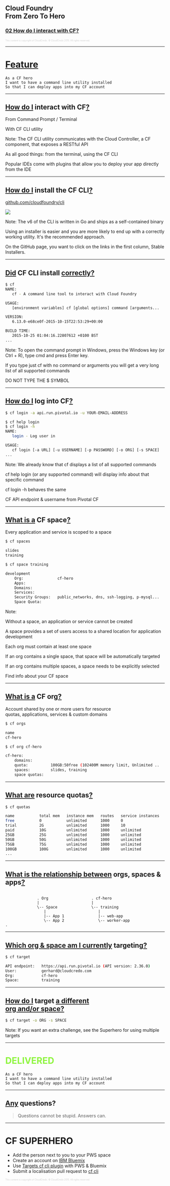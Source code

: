 ## Cloud Foundry <br />From Zero To Hero
### [02 How do I interact with CF?](#/0)

<p style="font-size: 50%; opacity: 0.2;">
  This content is copyright of CloudCredo. &copy; CloudCredo 2015. All rights reserved.
</p>

---

# [Feature](#/1)

```nohighlight
As a CF hero
I want to have a command line utility installed
So that I can deploy apps into my CF account
```

---

## [How do I](#/2) interact with CF[?](#/2)

From Command Prompt / Terminal

With CF CLI utility

Note:
  The CF CLI utility communicates with the Cloud Controller, a CF component, that exposes a RESTful API

  As all good things: from the terminal, using the CF CLI

  Popular IDEs come with plugins that allow you to deploy your app directly from the IDE

---

## [How do I](#/3) install the CF CLI[?](#/3)

[github.com/cloudfoundry/cli](https://github.com/cloudfoundry/cli#downloads)

<img src="images/cf-cli-downloads.png" style="background:none; border:none; box-shadow:none;" />


Note:
  The v6 of the CLI is written in Go and ships as a self-contained binary

  Using an installer is easier and you are more likely to end up with a correctly working utility. It's the recommended approach.

  On the GitHub page, you want to click on the links in the first column, Stable Installers.

---

## [Did](#/4) CF CLI install [correctly?](#/4)

```bash
$ cf
NAME:
   cf - A command line tool to interact with Cloud Foundry

USAGE:
   [environment variables] cf [global options] command [arguments...

VERSION:
   6.13.0-e68ce0f-2015-10-15T22:53:29+00:00

BUILD TIME:
   2015-10-25 01:04:16.22807612 +0100 BST
...
```

Note:
  To open the command prompt in Windows, press the Windows key (or Ctrl + R), type cmd and press Enter key.
  
  If you type just cf with no command or arguments you will get a very long list of all supported commands

  DO NOT TYPE THE $ SYMBOL

---

## [How do I](#/5) log into CF[?](#/5)

```bash
$ cf login -a api.run.pivotal.io -u YOUR-EMAIL-ADDRESS
```

```bash
$ cf help login
$ cf login -h
NAME:
   login - Log user in

USAGE:
   cf login [-a URL] [-u USERNAME] [-p PASSWORD] [-o ORG] [-s SPACE]
...
```

Note:
  We already know that cf displays a list of all supported commands

  cf help login (or any supported command) will display info about that specific command

  cf login -h behaves the same

  CF API endpoint & username from Pivotal CF

---

## [What is a](#/6) CF space[?](#/6)

Every application and service is scoped to a space

```bash
$ cf spaces

slides
training
```

```bash
$ cf space training

development
    Org:               cf-hero
    Apps:              
    Domains:           
    Services:          
    Security Groups:   public_networks, dns, ssh-logging, p-mysql...
    Space Quota:
```

Note:

  Without a space, an application or service cannot be created

  A space provides a set of users access to a shared location for application development

  Each org must contain at least one space

  If an org contains a single space, that space will be automatically targeted

  If an org contains multiple spaces, a space needs to be explicitly selected

  Find info about your CF space

---

## [What is a](#/7) CF org[?](#/7)

Account shared by one or more users for resource <br />quotas, applications, services &amp; custom domains

```bash
$ cf orgs

name
cf-hero
```

```bash
$ cf org cf-hero

cf-hero:
    domains:        
    quota:          100GB:50free (102400M memory limit, Unlimited ..
    spaces:         slides, training
    space quotas:
```

---

## [What are](#/8) resource quotas[?](#/8)


```bash
$ cf quotas

name           total mem   instance mem   routes   service instances
free           0           unlimited      1000     0                
trial          2G          unlimited      1000     10               
paid           10G         unlimited      1000     unlimited        
25GB           25G         unlimited      1000     unlimited        
50GB           50G         unlimited      1000     unlimited        
75GB           75G         unlimited      1000     unlimited        
100GB          100G        unlimited      1000     unlimited        
...
```

---

## [What is the relationship between](#/9) orgs, spaces &amp; apps[?](#/9)

```nohighlight

              . Org                   . cf-hero
              |                       |
              \-- Space               \-- training
                 |                       |
                 |-- App 1               |-- web-app
                 \-- App 2               \-- worker-app
.
```

---

## [Which org &amp; space am I currently](#/10) targeting[?](#/10)

```bash
$ cf target

API endpoint:   https://api.run.pivotal.io (API version: 2.36.0)
User:           gerhard@cloudcredo.com
Org:            cf-hero
Space:          training
```

---

## [How do I](#/11) target [a different <br />org and/or space?](#/11)

```bash
$ cf target -o ORG -s SPACE
```

Note:
  If you want an extra challenge, see the Superhero for using multiple targets

---

# <span style="color: #8FF541;">DELIVERED</span>

```nohighlight
As a CF hero
I want to have a command line utility installed
So that I can deploy apps into my CF account
```

---

## [Any](#/13) questions?

> Questions cannot be stupid. Answers can.

---

# CF SUPERHERO

  * Add the person next to you to your PWS space
  * Create an account on [IBM Bluemix](https://console.ng.bluemix.net/registration/)
  * Use [Targets cf cli plugin](https://github.com/guidowb/cf-targets-plugin) with PWS &amp; Bluemix
  * Submit a localisation pull request to [cf cli](https://github.com/cloudfoundry/cli/blob/master/cf/i18n/README-i18n.md)

<p style="font-size: 50%; opacity: 0.2;">
  This content is copyright of CloudCredo. &copy; CloudCredo 2015. All rights reserved.
</p>
